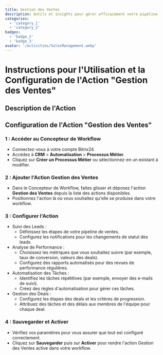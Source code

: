 ```yaml
---
title: Gestion des Ventes
description: Outils et insights pour gérer efficacement votre pipeline de ventes.
categories: 
  - 'category_1'
  - 'category_2'
badges: 
  - 'badge_2'
  - 'badge_3'
avatar: '/activities/SalesManagement.webp'
---
```


# Instructions pour l'Utilisation et la Configuration de l'Action "Gestion des Ventes"

## Description de l'Action

## **Configuration de l'Action "Gestion des Ventes"**

### 1 : Accéder au Concepteur de Workflow
- Connectez-vous à votre compte Bitrix24.
- Accédez à **CRM** > **Automatisation** > **Processus Métier**.
- Cliquez sur **Créer un Processus Métier** ou sélectionnez-en un existant à modifier.

### 2 : Ajouter l'Action Gestion des Ventes
- Dans le Concepteur de Workflow, faites glisser et déposez l'action **Gestion des Ventes** depuis la liste des actions disponibles.
- Positionnez l'action là où vous souhaitez qu'elle se produise dans votre workflow.

### 3 : Configurer l'Action
- Suivi des Leads :
  - Définissez les étapes de votre pipeline de ventes.
  - Configurez les notifications pour les changements de statut des leads.
- Analyse de Performance :
  - Choisissez les métriques que vous souhaitez suivre (par exemple, taux de conversion, valeurs des deals).
  - Configurez des rapports automatisés pour des revues de performance régulières.
- Automatisation des Tâches :
  - Identifiez les tâches répétitives (par exemple, envoyer des e-mails de suivi).
  - Créez des règles d'automatisation pour gérer ces tâches.
- Gestion des Deals :
  - Configurez les étapes des deals et les critères de progression.
  - Attribuez des tâches et des délais aux membres de l'équipe pour chaque deal.

### 4 : Sauvegarder et Activer
- Vérifiez vos paramètres pour vous assurer que tout est configuré correctement.
- Cliquez sur **Sauvegarder** puis sur **Activer** pour rendre l'action Gestion des Ventes active dans votre workflow.